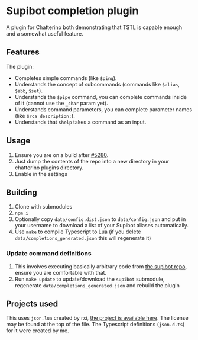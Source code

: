 # Supibot completion plugin

A plugin for Chatterino both demonstrating that TSTL is capable enough and a somewhat useful feature.

## Features

The plugin:

- Completes simple commands (like `$ping`).
- Understands the concept of subcommands (commands like `$alias`, `$abb`, `$set`).
- Understands the `$pipe` command, you can complete commands inside of it (cannot use the `_char` param yet).
- Understands command parameters, you can complete parameter names (like `$rca description:`).
- Understands that `$help` takes a command as an input.

## Usage

1. Ensure you are on a build after [#5280](https://github.com/chatterino/chatterino2/pull/5280).
2. Just dump the contents of the repo into a new directory in your chatterino plugins directory.
3. Enable in the settings

## Building

1. Clone with submodules
2. `npm i`
3. Optionally copy `data/config.dist.json` to `data/config.json` and put in your username to download a list of your Supibot aliases automatically.
4. Use `make` to compile Typescript to Lua (if you delete `data/completions_generated.json` this will regenerate it)

### Update command definitions

1. This involves executing basically arbitrary code from [the supibot repo](https://github.com/supinic/supibot), ensure you are comfortable with that.
2. Run `make update` to update/download the `supibot` submodule, regenerate `data/completions_generated.json` and rebuild the plugin

## Projects used

This uses `json.lua` created by rxi, [the project is available
here](https://github.com/rxi/json.lua). The license may be found at the top of
the file. The Typescript definitions (`json.d.ts`) for it were created by me.

